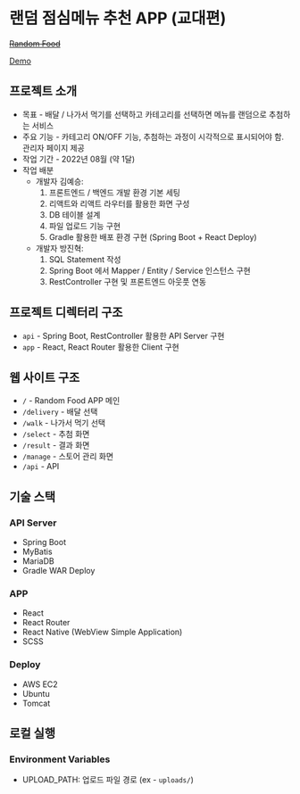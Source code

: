 # 랜덤 점심메뉴 추천 APP (교대편)

~~[Random Food](https://random-food.webius.net)~~

[Demo](https://demo-random-food.webius.net)

## 프로젝트 소개
* 목표 - 배달 / 나가서 먹기를 선택하고 카테고리를 선택하면 메뉴를 랜덤으로 추첨하는 서비스  
* 주요 기능 - 카테고리 ON/OFF 기능, 추첨하는 과정이 시각적으로 표시되어야 함. 관리자 페이지 제공  
* 작업 기간 - 2022년 08월 (약 1달)
* 작업 배분
    - 개발자 김예승:
        1) 프론트엔드 / 백엔드 개발 환경 기본 세팅
        2) 리액트와 리액트 라우터를 활용한 화면 구성
        3) DB 테이블 설계
        4) 파일 업로드 기능 구현
        5) Gradle 활용한 배포 환경 구현 (Spring Boot + React Deploy)
    - 개발자 방진혁:
        1) SQL Statement 작성
        2) Spring Boot 에서 Mapper / Entity / Service 인스턴스 구현
        3) RestController 구현 및 프론트엔드 아웃풋 연동

## 프로젝트 디렉터리 구조
* `api` - Spring Boot, RestController 활용한 API Server 구현
* `app` - React, React Router 활용한 Client 구현

## 웹 사이트 구조
* `/` - Random Food APP 메인
* `/delivery` - 배달 선택
* `/walk` - 나가서 먹기 선택
* `/select` - 추첨 화면
* `/result` - 결과 화면
* `/manage` - 스토어 관리 화면
* `/api` - API

## 기술 스택

### API Server
* Spring Boot
* MyBatis
* MariaDB
* Gradle WAR Deploy

### APP
* React
* React Router
* React Native (WebView Simple Application)
* SCSS

### Deploy
* AWS EC2
* Ubuntu
* Tomcat

## 로컬 실행

### Environment Variables

* UPLOAD_PATH: 업로드 파일 경로 (ex - `uploads/`)